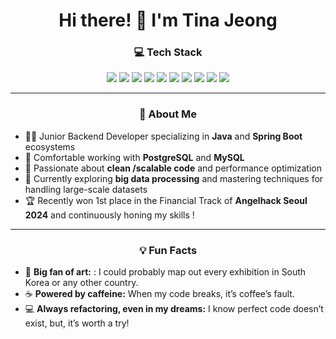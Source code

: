 <h1 align="center">Hi there! 👋 I'm Tina Jeong</h1>

<h3 align="center">💻 Tech Stack</h3>  

<p align="center">
  <img src="https://img.shields.io/badge/Java-008FC7?style=for-the-badge&logo=Java&logoColor=white"/>
  <img src="https://img.shields.io/badge/Spring-%236DB33F.svg?style=for-the-badge&logo=spring&logoColor=white"/>
  <img src="https://img.shields.io/badge/Spring%20Batch-6DB33F?style=for-the-badge&logo=spring&logoColor=white"/>
  <img src="https://img.shields.io/badge/MySQL-%2300f.svg?style=for-the-badge&logo=mysql&logoColor=white"/>
  <img src="https://img.shields.io/badge/PostgreSQL-336791?style=for-the-badge&logo=postgresql&logoColor=white"/>
  <img src="https://img.shields.io/badge/Linux-FCC624?style=for-the-badge&logo=linux&logoColor=black"/>
  <img src="https://img.shields.io/badge/Gradle-02303A?style=for-the-badge&logo=Gradle&logoColor=white"/>
  <img src="https://img.shields.io/badge/JUnit5-25A162?style=for-the-badge&logo=junit5&logoColor=white"/>
  <img src="https://img.shields.io/badge/TypeScript-%23007ACC.svg?style=for-the-badge&logo=typescript&logoColor=white"/>
  <img src="https://img.shields.io/badge/JavaScript-%23323330.svg?style=for-the-badge&logo=javascript&logoColor=%23F7DF1E"/>
</p>

---

<h3 align="center">🚀 About Me</h3>

- 🧑‍💻 Junior Backend Developer specializing in **Java** and **Spring Boot** ecosystems  
- 💾 Comfortable working with **PostgreSQL** and **MySQL**  
- 🎯 Passionate about **clean /scalable code** and performance optimization   
- 🌱 Currently exploring **big data processing** and mastering techniques for handling large-scale datasets  
- 🏆 Recently won 1st place in the Financial Track of **Angelhack Seoul 2024** and continuously honing my skills !

---

<h3 align="center">💡 Fun Facts</h3>

- 🎨 **Big fan of art:** : I could probably map out every exhibition in South Korea or any other country.
- ☕ **Powered by caffeine:** When my code breaks, it’s coffee’s fault.  
- 💻 **Always refactoring, even in my dreams:** I know perfect code doesn’t exist, but, it’s worth a try!   